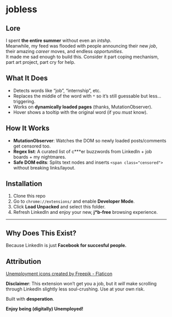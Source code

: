 # **jobless**

## Lore

I spent **the entire summer** without even an *int***sh*p*.  
Meanwhile, my feed was flooded with people announcing their new *job*, their amazing *career* moves, and endless *opportunities*.  
It made me sad enough to build this. Consider it part coping mechanism, part art project, part cry for help.

## What It Does

- Detects words like “job”, “internship”, etc.
- Replaces the middle of the word with `*` so it’s still guessable but less… triggering.
- Works on **dynamically loaded pages** (thanks, MutationObserver).
- Hover shows a tooltip with the original word (if you *must* know).

## How It Works

- **MutationObserver**: Watches the DOM so newly loaded posts/comments get censored too.
- **Regex list**: A curated list of c***er buzzwords from LinkedIn + job boards + my nightmares.
- **Safe DOM edits**: Splits text nodes and inserts `<span class="censored">` without breaking links/layout.

## Installation

1. Clone this repo 
2. Go to `chrome://extensions/` and enable **Developer Mode**.  
3. Click **Load Unpacked** and select this folder.  
4. Refresh LinkedIn and enjoy your new, **j*b-free** browsing experience.  

---

## Why Does This Exist?  

Because LinkedIn is just **Facebook for succesful people.**  

## Attribution
<a href="https://www.flaticon.com/free-icons/unemployment" title="unemployment icons">Unemployment icons created by Freepik - Flaticon</a>


**Disclaimer**: This extension won’t get you a job, but it *will* make scrolling through LinkedIn slightly less soul-crushing. Use at your own risk.  

Built with **desperation**.

**Enjoy being (digitally) Unemployed!**  
